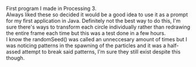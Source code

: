 First program I made in Processing 3. <br />
Always liked these so decided it would be a good idea to use it as a prompt for my first application in Java. Definitely not the best way to do this, I'm sure there's ways to transform each circle individually rather than redrawing the entire frame each time but this was a test done in a few hours. <br />
I know the randomSeed() was called an unneccesary amount of times but I was noticing patterns in the spawning of the particles and it was a half-assed attempt to break said patterns, I'm sure they still exist despite this though.
